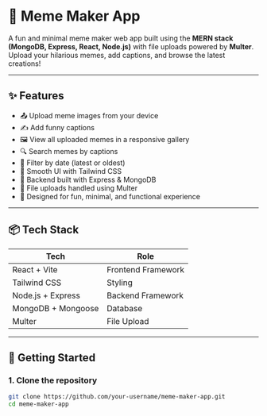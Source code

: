# 🧠 Meme Maker App

A fun and minimal meme maker web app built using the **MERN stack (MongoDB, Express, React, Node.js)** with file uploads powered by **Multer**. Upload your hilarious memes, add captions, and browse the latest creations!

---

## ✨ Features

- 📤 Upload meme images from your device  
- ✍️ Add funny captions  
- 🖼️ View all uploaded memes in a responsive gallery  
- 🔍 Search memes by captions  
- 🧹 Filter by date (latest or oldest)  
- 🎁 Smooth UI with Tailwind CSS  
- 🔧 Backend built with Express & MongoDB  
- 💾 File uploads handled using Multer  
- 🧠 Designed for fun, minimal, and functional experience

---

## 📦 Tech Stack

| Tech            | Role               |
|-----------------|--------------------|
| React + Vite    | Frontend Framework |
| Tailwind CSS    | Styling            |
| Node.js + Express | Backend Framework |
| MongoDB + Mongoose | Database         |
| Multer          | File Upload        |

---

## 🚀 Getting Started

### 1. Clone the repository

```bash
git clone https://github.com/your-username/meme-maker-app.git
cd meme-maker-app
